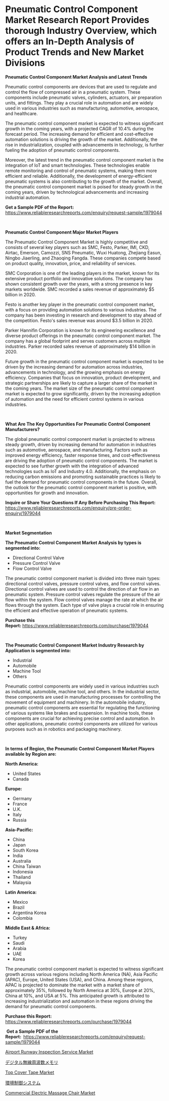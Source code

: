 <p><h1>Pneumatic Control Component Market Research Report Provides thorough Industry Overview, which offers an In-Depth Analysis of Product Trends and New Market Divisions</h1></p><p><strong>Pneumatic Control Component Market Analysis and Latest Trends</strong></p>
<p><p>Pneumatic control components are devices that are used to regulate and control the flow of compressed air in a pneumatic system. These components include pneumatic valves, cylinders, actuators, air preparation units, and fittings. They play a crucial role in automation and are widely used in various industries such as manufacturing, automotive, aerospace, and healthcare.</p><p>The pneumatic control component market is expected to witness significant growth in the coming years, with a projected CAGR of 10.4% during the forecast period. The increasing demand for efficient and cost-effective automation solutions is driving the growth of the market. Additionally, the rise in industrialization, coupled with advancements in technology, is further fueling the adoption of pneumatic control components.</p><p>Moreover, the latest trend in the pneumatic control component market is the integration of IoT and smart technologies. These technologies enable remote monitoring and control of pneumatic systems, making them more efficient and reliable. Additionally, the development of energy-efficient pneumatic systems is also contributing to the growth of the market. Overall, the pneumatic control component market is poised for steady growth in the coming years, driven by technological advancements and increasing industrial automation.</p></p>
<p><strong>Get a Sample PDF of the Report:&nbsp;</strong> <a href="https://www.reliableresearchreports.com/enquiry/request-sample/1979044">https://www.reliableresearchreports.com/enquiry/request-sample/1979044</a></p>
<p>&nbsp;</p>
<p><strong>Pneumatic Control Component Major Market Players</strong></p>
<p><p>The Pneumatic Control Component Market is highly competitive and consists of several key players such as SMC, Festo, Parker, IMI, CKD, Airtac, Emerson, Camozzi, SNS Pneumatic, Wuxi Huatong, Zhejiang Easun, Ningbo Jiaerling, and Zhaoqing Fangda. These companies compete based on product quality, innovation, price, and reliability of services.</p><p>SMC Corporation is one of the leading players in the market, known for its extensive product portfolio and innovative solutions. The company has shown consistent growth over the years, with a strong presence in key markets worldwide. SMC recorded a sales revenue of approximately $5 billion in 2020.</p><p>Festo is another key player in the pneumatic control component market, with a focus on providing automation solutions to various industries. The company has been investing in research and development to stay ahead of the competition. Festo's sales revenue was around $3.5 billion in 2020.</p><p>Parker Hannifin Corporation is known for its engineering excellence and diverse product offerings in the pneumatic control component market. The company has a global footprint and serves customers across multiple industries. Parker recorded sales revenue of approximately $14 billion in 2020.</p><p>Future growth in the pneumatic control component market is expected to be driven by the increasing demand for automation across industries, advancements in technology, and the growing emphasis on energy efficiency. Companies that focus on innovation, product development, and strategic partnerships are likely to capture a larger share of the market in the coming years. The market size of the pneumatic control component market is expected to grow significantly, driven by the increasing adoption of automation and the need for efficient control systems in various industries.</p></p>
<p>&nbsp;</p>
<p><strong>What Are The Key Opportunities For Pneumatic Control Component Manufacturers?</strong></p>
<p><p>The global pneumatic control component market is projected to witness steady growth, driven by increasing demand for automation in industries such as automotive, aerospace, and manufacturing. Factors such as improved energy efficiency, faster response times, and cost-effectiveness are driving the adoption of pneumatic control components. The market is expected to see further growth with the integration of advanced technologies such as IoT and Industry 4.0. Additionally, the emphasis on reducing carbon emissions and promoting sustainable practices is likely to fuel the demand for pneumatic control components in the future. Overall, the outlook for the pneumatic control component market is positive, with opportunities for growth and innovation.</p></p>
<p><strong>Inquire or Share Your Questions If Any Before Purchasing This Report:</strong> <a href="https://www.reliableresearchreports.com/enquiry/pre-order-enquiry/1979044">https://www.reliableresearchreports.com/enquiry/pre-order-enquiry/1979044</a></p>
<p>&nbsp;</p>
<p><strong>Market Segmentation</strong></p>
<p><strong>The Pneumatic Control Component Market Analysis by types is segmented into:</strong></p>
<p><ul><li>Directional Control Valve</li><li>Pressure Control Valve</li><li>Flow Control Valve</li></ul></p>
<p><p>The pneumatic control component market is divided into three main types: directional control valves, pressure control valves, and flow control valves. Directional control valves are used to control the direction of air flow in an pneumatic system. Pressure control valves regulate the pressure of the air flow within the system. Flow control valves manage the rate at which the air flows through the system. Each type of valve plays a crucial role in ensuring the efficient and effective operation of pneumatic systems.</p></p>
<p><strong>Purchase this Report:&nbsp;</strong><a href="https://www.reliableresearchreports.com/purchase/1979044">https://www.reliableresearchreports.com/purchase/1979044</a></p>
<p>&nbsp;</p>
<p><strong>The Pneumatic Control Component Market Industry Research by Application is segmented into:</strong></p>
<p><ul><li>Industrial</li><li>Automobile</li><li>Machine Tool</li><li>Others</li></ul></p>
<p><p>Pneumatic control components are widely used in various industries such as industrial, automobile, machine tool, and others. In the industrial sector, these components are used in manufacturing processes for controlling the movement of equipment and machinery. In the automobile industry, pneumatic control components are essential for regulating the functioning of various systems like brakes and suspension. In machine tools, these components are crucial for achieving precise control and automation. In other applications, pneumatic control components are utilized for various purposes such as in robotics and packaging machinery.</p></p>
<p>&nbsp;</p>
<p><strong>In terms of Region, the Pneumatic Control Component Market Players available by Region are:</strong></p>
<p>
    <p> <strong> North America: </strong>
        <ul>
            <li>United States</li>
            <li>Canada</li>
        </ul>
        </p> 
    <p> <strong> Europe: </strong>
        <ul>
            <li>Germany</li>
            <li>France</li>
            <li>U.K.</li>
            <li>Italy</li>
            <li>Russia</li>
        </ul>
        </p> 
    <p> <strong> Asia-Pacific: </strong>
        <ul>
            <li>China</li>
            <li>Japan</li>
            <li>South Korea</li>
            <li>India</li>
            <li>Australia</li>
            <li>China Taiwan</li>
            <li>Indonesia</li>
            <li>Thailand</li>
            <li>Malaysia</li>
        </ul>
        </p> 
    <p> <strong> Latin America: </strong>
        <ul>
            <li>Mexico</li>
            <li>Brazil</li>
            <li>Argentina Korea</li>
            <li>Colombia</li>
        </ul>
        </p> 
    <p> <strong> Middle East & Africa: </strong>
        <ul>
            <li>Turkey</li>
            <li>Saudi</li>
            <li>Arabia</li>
            <li>UAE</li>
            <li>Korea</li>
        </ul>
    </p>
    </p>
<p><p>The pneumatic control component market is expected to witness significant growth across various regions including North America (NA), Asia Pacific (APAC), Europe, United States (USA), and China. Among these regions, APAC is projected to dominate the market with a market share of approximately 35%, followed by North America at 30%, Europe at 20%, China at 10%, and USA at 5%. This anticipated growth is attributed to increasing industrialization and automation in these regions driving the demand for pneumatic control components.</p></p>
<p><strong>Purchase this Report: </strong><a href="https://www.reliableresearchreports.com/purchase/1979044">https://www.reliableresearchreports.com/purchase/1979044</a></p>
<p>&nbsp;<strong>Get a Sample PDF of the Report:&nbsp;&nbsp;</strong><a href="https://www.reliableresearchreports.com/enquiry/request-sample/1979044">https://www.reliableresearchreports.com/enquiry/request-sample/1979044</a></p>
<p><strong></strong></p>
<p><p><a href="https://military-diascia-e68.notion.site/Airport-Runway-Inspection-Service-Market-Furnish-Information-about-Market-Size-Market-Share-Market-87b26af9c7274760aecebbb84791c15a">Airport Runway Inspection Service Market</a></p><p><a href="https://medium.com/@nigelmills12/2024%E5%B9%B4%E3%81%8B%E3%82%892031%E5%B9%B4%E3%81%BE%E3%81%A7%E3%81%AE%E6%9C%9F%E9%96%93%E3%81%AB%E4%BA%88%E6%B8%AC%E3%81%95%E3%82%8C%E3%82%8B%E3%83%87%E3%82%B8%E3%82%BF%E3%83%AB%E9%9B%BB%E6%B3%A2%E5%91%A8%E6%B3%A2%E6%95%B0%E3%83%A1%E3%83%A2%E3%83%AA%E5%B8%82%E5%A0%B4%E3%81%AE%E5%88%86%E6%9E%90%E3%81%A8%E3%82%B5%E3%82%A4%E3%82%BA%E4%BA%88%E6%B8%AC-c0764ed91f61">デジタル無線周波数メモリ</a></p><p><a href="https://github.com/juancolorado15/Market-Research-Report-List-1/blob/main/top-cover-tape-market.md">Top Cover Tape Market</a></p><p><a href="https://medium.com/@nigelmills12/%E7%92%B0%E5%A2%83%E5%88%B6%E5%BE%A1%E3%82%B7%E3%82%B9%E3%83%86%E3%83%A0%E5%B8%82%E5%A0%B4%E3%81%AF-%E5%B8%82%E5%A0%B4%E3%82%B7%E3%82%A7%E3%82%A2-%E5%B8%82%E5%A0%B4%E3%83%88%E3%83%AC%E3%83%B3%E3%83%89-%E3%81%8A%E3%82%88%E3%81%B3%E5%B8%82%E5%A0%B4%E6%88%90%E9%95%B7%E3%81%AB%E9%96%A2%E3%81%99%E3%82%8B%E6%83%85%E5%A0%B1%E3%82%92%E6%8F%90%E4%BE%9B%E3%81%97%E3%81%BE%E3%81%99-2a2e16cb5538">環境制御システム</a></p><p><a href="https://github.com/dx0328/Market-Research-Report-List-1/blob/main/commercial-electric-massage-chair-market.md">Commercial Electric Massage Chair Market</a></p></p>